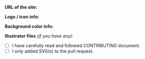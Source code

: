 <!--
🔔 If you're SUBMITTING ICON, read this PR template carefully and follow the instructions!
     - But If your pull request DOESN'T relate to icon submissions, you can ignore all of this and make PR from scratch.

======= PR TITLE RECOMMENTATIONS =======
> If icon with logo ➜
   ❝  New icon: icon_name_here  ❞
> If generic icon ➜
   ❝  New icon: icon_name_here (generic)  ❞
> If icon update  ➜
   ❝  Update icon: icon_name_here  ❞
-->

**URL of the site:**

<!-- ▲▲▲ REQUIRED, UNLESS it's generic icon. -->

**Logo / icon info:**

<!-- ▲▲▲ REQUIRED!

For example:
- Direct URL of the logo file / press kit page / logo resource page.
- Short info how did you get the logo.
  > For site embedded vectors, eg. ➜
      ❝  Extracted logo with SVG Gobbler from https://example.com/exact-page  ❞
  > For image tracing, eg. ➜
      ❝  Image traced of https://example.com/logo.jpg with Vectorizer.io  ❞
> If it's generic icon ➜
    ❝  [Icon name] from Unicons / Feather / Lucide / Cryptocurrency Icons  ❞

❌ IT CANNOT BE COPY-PASTE OF THE "URL of the site or app" PART. -->

**Background color info:**

<!-- ▲▲▲ REQUIRED, UNLESS it's generic icon.

Fill this part based of this information:
- Is the color taken somewhere from the logo?
  > If YES, add this text ➜
      ❝  Background color is from the logo.  ❞
- Is color taken from the mentioned app / site? (And not from logo)
   - If YES, do either/all of these things:
      - Upload screenshot of the area where you got the color AND give URL of the page (unless it's from app)
      - Give the HTML element name (eg. #footer) AND also URL of the page. -->
      
**Illustrator files** _(if you have any):_

<!-- ▲▲▲ ADD ILLUSTRATOR FILES HERE ABOVE THIS LINE!
Zip the .ai files (Github doesn't accept .ai files as is there). -->

- [ ] I have carefully read and followed CONTRIBUTING document.
- [ ] I only added SVG(s) to the pull request.

<!-- ▲▲▲ REQUIRED!
Confirm that you have done these things.
Replace space with x inside of the brackets: [ ] ➜ [x]

After this line, you can now comment freely. Thank you for contributing and following the intructions :) -->

